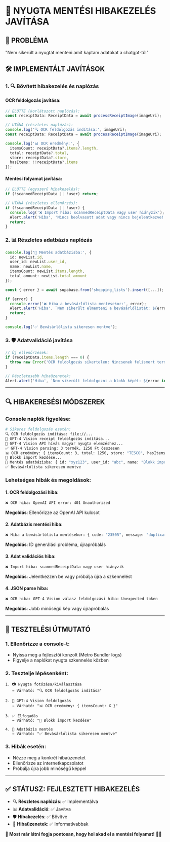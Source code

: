 # 🔧 NYUGTA MENTÉSI HIBAKEZELÉS JAVÍTÁSA

## 🎯 PROBLÉMA
"Nem sikerült a nyugtát menteni amit kaptam adatokat a chatgpt-től"

## 🛠️ IMPLEMENTÁLT JAVÍTÁSOK

### 1. **🔍 Bővített hibakezelés és naplózás**

#### **OCR feldolgozás javítása:**
```typescript
// ELŐTTE (korlátozott naplózás):
const receiptData: ReceiptData = await processReceiptImage(imageUri);

// UTÁNA (részletes naplózás):
console.log('🔍 OCR feldolgozás indítása:', imageUri);
const receiptData: ReceiptData = await processReceiptImage(imageUri);

console.log('📊 OCR eredmény:', {
  itemsCount: receiptData?.items?.length,
  total: receiptData?.total,
  store: receiptData?.store,
  hasItems: !!receiptData?.items
});
```

#### **Mentési folyamat javítása:**
```typescript
// ELŐTTE (egyszerű hibakezelés):
if (!scannedReceiptData || !user) return;

// UTÁNA (részletes ellenőrzés):
if (!scannedReceiptData || !user) {
  console.log('❌ Import hiba: scannedReceiptData vagy user hiányzik');
  Alert.alert('Hiba', 'Nincs beolvasott adat vagy nincs bejelentkezve!');
  return;
}
```

### 2. **📊 Részletes adatbázis naplózás**

```typescript
console.log('💾 Mentés adatbázisba:', {
  id: newList.id,
  user_id: newList.user_id,
  name: newList.name,
  itemsCount: newList.items.length,
  total_amount: newList.total_amount
});

const { error } = await supabase.from('shopping_lists').insert([...]);

if (error) {
  console.error('❌ Hiba a bevásárlólista mentésekor:', error);
  Alert.alert('Hiba', `Nem sikerült elmenteni a bevásárlólistát: ${error.message}`);
  return;
}

console.log('✅ Bevásárlólista sikeresen mentve');
```

### 3. **🛡️ Adatvalidáció javítása**

```typescript
// Új ellenőrzések:
if (receiptData.items.length === 0) {
  throw new Error('OCR feldolgozás sikertelen: Nincsenek felismert termékek');
}

// Részletesebb hibaüzenetek:
Alert.alert('Hiba', `Nem sikerült feldolgozni a blokk képét: ${error instanceof Error ? error.message : 'Ismeretlen hiba'}`);
```

---

## 🔍 HIBAKERESÉSI MÓDSZEREK

### **Console naplók figyelése:**
```bash
# Sikeres feldolgozás esetén:
🔍 OCR feldolgozás indítása: file://...
🚀 GPT-4 Vision receipt feldolgozás indítása...
🧠 GPT-4 Vision API hívás magyar nyugta elemzéshez...
✅ GPT-4 Vision parsing: 3 termék, 1250 Ft összesen
📊 OCR eredmény: { itemsCount: 3, total: 1250, store: "TESCO", hasItems: true }
📝 Blokk import kezdése...
💾 Mentés adatbázisba: { id: "xyz123", user_id: "abc", name: "Blokk import - TESCO", itemsCount: 3, total_amount: 1250 }
✅ Bevásárlólista sikeresen mentve
```

### **Lehetséges hibák és megoldások:**

#### **1. OCR feldolgozási hiba:**
```bash
❌ OCR hiba: OpenAI API error: 401 Unauthorized
```
**Megoldás**: Ellenőrizze az OpenAI API kulcsot

#### **2. Adatbázis mentési hiba:**
```bash
❌ Hiba a bevásárlólista mentésekor: { code: "23505", message: "duplicate key value violates unique constraint" }
```
**Megoldás**: ID generálási probléma, újrapróbálás

#### **3. Adat validációs hiba:**
```bash
❌ Import hiba: scannedReceiptData vagy user hiányzik
```
**Megoldás**: Jelentkezzen be vagy próbálja újra a szkennelést

#### **4. JSON parse hiba:**
```bash
❌ OCR hiba: GPT-4 Vision válasz feldolgozási hiba: Unexpected token
```
**Megoldás**: Jobb minőségű kép vagy újrapróbálás

---

## 🚀 TESZTELÉSI ÚTMUTATÓ

### **1. Ellenőrizze a console-t:**
- Nyissa meg a fejlesztői konzolt (Metro Bundler logs)
- Figyelje a naplókat nyugta szkennelés közben

### **2. Tesztelje lépésenként:**
```
1. 📷 Nyugta fotózása/kiválasztása
   → Várható: "🔍 OCR feldolgozás indítása"

2. 🤖 GPT-4 Vision feldolgozás  
   → Várható: "📊 OCR eredmény: { itemsCount: X }"

3. ✅ Elfogadás
   → Várható: "📝 Blokk import kezdése"

4. 💾 Adatbázis mentés
   → Várható: "✅ Bevásárlólista sikeresen mentve"
```

### **3. Hibák esetén:**
- Nézze meg a konkrét hibaüzenetet
- Ellenőrizze az internetkapcsolatot
- Próbálja újra jobb minőségű képpel

---

## ✅ **STÁTUSZ: FEJLESZTETT HIBAKEZELÉS**

- 🔍 **Részletes naplózás**: ✅ Implementálva
- 📊 **Adatvalidáció**: ✅ Javítva  
- 🛡️ **Hibakezelés**: ✅ Bővítve
- 💬 **Hibaüzenetek**: ✅ Informatívabbak

**🎯 Most már látni fogja pontosan, hogy hol akad el a mentési folyamat!** 🔧✨
